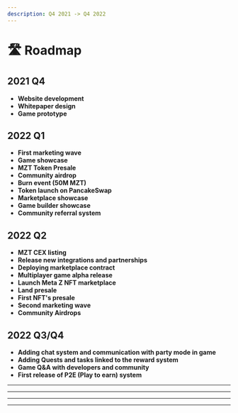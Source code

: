 ```yaml
---
description: Q4 2021 -> Q4 2022
---
```


# 🛣 Roadmap

## **2021 Q4**

* **Website development**
* **Whitepaper design**
* **Game prototype**

## 2022 Q1

* **First marketing wave**
* **Game showcase**
* **MZT Token Presale**
* **Community airdrop**
* **Burn event (50M MZT)**
* **Token launch on PancakeSwap**
* **Marketplace showcase**
* **Game builder showcase**
* **Community referral system**

## 2022 Q2

* **MZT CEX listing**
* **Release new integrations and partnerships**
* **Deploying marketplace contract**
* **Multiplayer game alpha release**
* **Launch Meta Z NFT marketplace**
* **Land presale**
* **First NFT's presale**
* **Second marketing wave**
* **Community Airdrops**

## 2022 Q3/Q4

* **Adding chat system and communication with party mode in game**
* **Adding Quests and tasks linked to the reward system**
* **Game Q\&A with developers and community**
* **First release of P2E (Play to earn) system**

***

***

***

***
